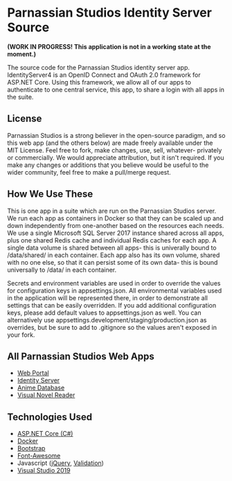 # Parnassian Studios Identity Server Source
**(WORK IN PROGRESS! This application is not in a working state at the moment.)**

The source code for the Parnassian Studios identity server app.
IdentityServer4 is an OpenID Connect and OAuth 2.0 framework for ASP.NET Core.
Using this framework, we allow all of our apps to authenticate to one central service, this app, to share a login with all apps in the suite.

## License
Parnassian Studios is a strong believer in the open-source paradigm, and so this web app (and the others below) are made freely available under the MIT License.
Feel free to fork, make changes, use, sell, whatever- privately or commercially. We would appreciate attribution, but it isn't required.
If you make any changes or additions that you believe would be useful to the wider community, feel free to make a pull/merge request.

## How We Use These
This is one app in a suite which are run on the Parnassian Studios server.
We run each app as containers in Docker so that they can be scaled up and down independently from one-another based on the resources each needs.
We use a single Microsoft SQL Server 2017 instance shared across all apps, plus one shared Redis cache and individual Redis caches for each app.
A single data volume is shared between all apps- this is univerally bound to /data/shared/ in each container.
Each app also has its own volume, shared with no one else, so that it can persist some of its own data- this is bound universally to /data/ in each container.

Secrets and environment variables are used in order to override the values for configuration keys in appsettings.json.
All environmental variables used in the application will be represented there, in order to demonstrate all settings that can be easily overridden.
If you add additional configuration keys, please add default values to appsettings.json as well.
You can alternatively use appsettings.development/staging/production.json as overrides, but be sure to add to .gitignore so the values aren't exposed in your fork.

## All Parnassian Studios Web Apps
* [Web Portal](https://github.com/ParnassianStudios/Website)
* [Identity Server](https://github.com/ParnassianStudios/IdentityServer)
* [Anime Database](https://github.com/ParnassianStudios/AnimeDB)
* [Visual Novel Reader](https://github.com/ParnassianStudios/VNR)

## Technologies Used
* [ASP.NET Core (C#)](https://docs.microsoft.com/en-us/aspnet/core/?view=aspnetcore-3.0)
* [Docker](https://docs.docker.com/)
* [Bootstrap](https://getbootstrap.com/docs/4.1/getting-started/introduction/)
* [Font-Awesome](https://fontawesome.com/how-to-use/on-the-web/referencing-icons/basic-use)
* Javascript ([jQuery](https://api.jquery.com/), [Validation](https://jqueryvalidation.org/reference/))
* [Visual Studio 2019](https://visualstudio.microsoft.com/vs/)